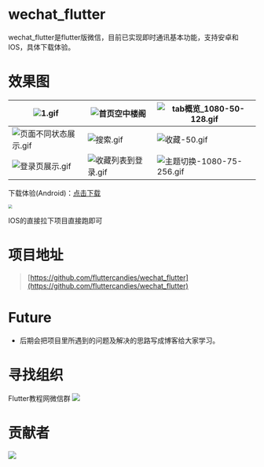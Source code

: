 # wechat_flutter

wechat_flutter是flutter版微信，目前已实现即时通讯基本功能，支持安卓和IOS，具体下载体验。

# 效果图
|![1.gif](https://github.com/fluttercandies/wechat_flutter/blob/master/assets/git/1.gif)| ![首页空中楼阁](https://user-gold-cdn.xitu.io/2019/9/18/16d43ceba80a0d00?w=250&h=540&f=gif&s=4839426) | ![tab概览_1080-50-128.gif](https://user-gold-cdn.xitu.io/2019/9/18/16d43ceba8a2a682?w=250&h=540&f=gif&s=2990202)|
| --- | --- | --- |
| ![页面不同状态展示.gif](https://user-gold-cdn.xitu.io/2019/9/18/16d43ceba907d9bd?w=375&h=810&f=gif&s=3024125) | ![搜索.gif](https://user-gold-cdn.xitu.io/2019/9/18/16d43ceba918bab1?w=375&h=810&f=gif&s=3447239)| ![收藏-50.gif](https://user-gold-cdn.xitu.io/2019/9/18/16d43cebc94cf612?w=250&h=540&f=gif&s=3324262)|
| ![登录页展示.gif](https://user-gold-cdn.xitu.io/2019/9/18/16d43cebd9316b4f?w=375&h=810&f=gif&s=1153965) | ![收藏列表到登录.gif](https://user-gold-cdn.xitu.io/2019/9/18/16d43cebe40dd5db?w=375&h=810&f=gif&s=2890935) | ![主题切换-1080-75-256.gif](https://user-gold-cdn.xitu.io/2019/9/18/16d43cebe9dc7aad?w=375&h=810&f=gif&s=2763511)|


下载体验(Android)：[点击下载](http://www.flutterj.com/app-release.apk)

<img src="http://www.flutterj.com/download.png" style="zoom:50%;" />

IOS的直接拉下项目直接跑即可


# 项目地址

 > [https://github.com/fluttercandies/wechat_flutter](https://github.com/fluttercandies/wechat_flutter)

# Future

*  后期会把项目里所遇到的问题及解决的思路写成博客给大家学习。

# 寻找组织

Flutter教程网微信群
    ![](http://www.flutterj.com/content/uploadfile/201903/64821551854137.png)

# 贡献者
 ![](https://avatars2.githubusercontent.com/u/41765610?s=460&v=4)
